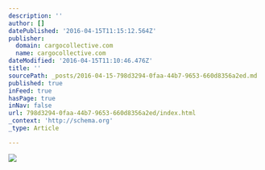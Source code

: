 ```yaml
---
description: ''
author: []
datePublished: '2016-04-15T11:15:12.564Z'
publisher:
  domain: cargocollective.com
  name: cargocollective.com
dateModified: '2016-04-15T11:10:46.476Z'
title: ''
sourcePath: _posts/2016-04-15-798d3294-0faa-44b7-9653-660d8356a2ed.md
published: true
inFeed: true
hasPage: true
inNav: false
url: 798d3294-0faa-44b7-9653-660d8356a2ed/index.html
_context: 'http://schema.org'
_type: Article

---
```

![](http://payload445.cargocollective.com/1/0/18868/11209996/black_friday_1250.jpg)